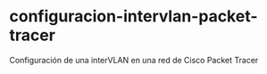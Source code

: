# configuracion-intervlan-packet-tracer
Configuración de una interVLAN en una red de Cisco Packet Tracer
